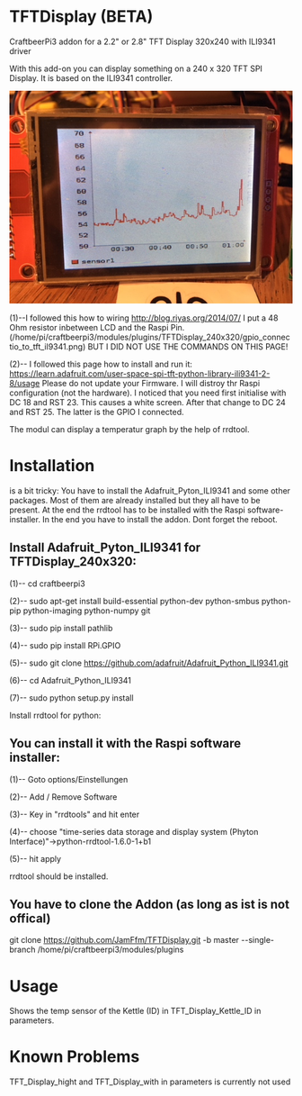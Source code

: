 # TFTDisplay (BETA)
CraftbeerPi3 addon for a 2.2" or 2.8" TFT Display 320x240 with ILI9341 driver

With this add-on you can display something on a 240 x 320 TFT SPI Display.
It is based on the ILI9341 controller.

![](https://github.com/JamFfm/TFTDisplay/blob/master/Graph.JPG "TFTDisplax 320x240")

(1)--I followed this how to wiring
http://blog.riyas.org/2014/07/
I put a 48 Ohm resistor inbetween LCD and the Raspi Pin.
(/home/pi/craftbeerpi3/modules/plugins/TFTDisplay_240x320/gpio_connectio_to_tft_il9341.png)
BUT I DID NOT USE THE COMMANDS ON THIS PAGE!

(2)-- I followed this page how to install and run it:
https://learn.adafruit.com/user-space-spi-tft-python-library-ili9341-2-8/usage
Please do not update your Firmware. I will distroy thr Raspi configuration (not the hardware).
I noticed that you need first initialise with DC 18 and RST 23. This causes a white screen. After that change to DC 24 and RST 25. The latter is the GPIO I connected.

The modul can display a temperatur graph by the help of rrdtool.

# Installation
is a bit tricky:
You have to install the Adafruit_Pyton_ILI9341 and some other packages.
Most of them are already installed but they all have to be present.
At the end the rrdtool has to be installed with the Raspi software-installer.
In the end you have to install the addon.
Dont forget the reboot.

## Install Adafruit_Pyton_ILI9341 for TFTDisplay_240x320:

(1)-- cd craftbeerpi3

(2)-- sudo apt-get install build-essential python-dev python-smbus python-pip python-imaging python-numpy git

(3)-- sudo pip install pathlib

(4)-- sudo pip install RPi.GPIO

(5)-- sudo git clone https://github.com/adafruit/Adafruit_Python_ILI9341.git

(6)-- cd Adafruit_Python_ILI9341

(7)-- sudo python setup.py install

        
Install rrdtool for python:

## You can install it with the Raspi software installer:

(1)-- Goto options/Einstellungen

(2)-- Add / Remove Software

(3)-- Key in "rrdtools" and hit enter

(4)-- choose "time-series data storage and display system (Phyton Interface)"->python-rrdtool-1.6.0-1+b1

(5)-- hit apply

rrdtool should be installed.

## You have to clone the Addon (as long as ist is not offical)

git clone https://github.com/JamFfm/TFTDisplay.git -b master --single-branch /home/pi/craftbeerpi3/modules/plugins

# Usage

Shows the temp sensor of the Kettle (ID) in TFT_Display_Kettle_ID in parameters.

# Known Problems

TFT_Display_hight and TFT_Display_with in parameters is currently not used 
